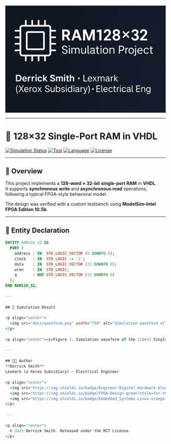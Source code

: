 <p align="center">
  <img src="https://github.com/Derricks888/VHDL_RAM128_32/blob/main/docs/header.png?raw=true" width="850" alt="VHDL RAM128×32 Simulation Project Banner">
</p>

---

# 🧠 128×32 Single-Port RAM in VHDL

[![Simulation Status](https://img.shields.io/badge/Simulation-Passed-brightgreen)]()
[![Tool](https://img.shields.io/badge/ModelSim-Intel_10.5b-blue)]()
[![Language](https://img.shields.io/badge/VHDL-2008-orange)]()
[![License](https://img.shields.io/badge/License-MIT-lightgrey)]()

---

## 📘 Overview

This project implements a **128-word × 32-bit single-port RAM** in **VHDL**.  
It supports **synchronous write** and **asynchronous read** operations, following a typical FPGA-style behavioral model.

The design was verified with a custom testbench using **ModelSim–Intel FPGA Edition 10.5b**.

---

## 🌟 Entity Declaration

```vhdl
ENTITY RAM128_32 IS
  PORT (
    address : IN  STD_LOGIC_VECTOR (6 DOWNTO 0);
    clock   : IN  STD_LOGIC := '1';
    data    : IN  STD_LOGIC_VECTOR (31 DOWNTO 0);
    wren    : IN  STD_LOGIC;
    q       : OUT STD_LOGIC_VECTOR (31 DOWNTO 0)
  );
END RAM128_32;

---

## 🧠 Simulation Result

<p align="center">
  <img src="docs/waveform.png" width="750" alt="Simulation waveform of RAM128×32">
</p>

<p align="center"><i>Figure 1. Simulation waveform of the 128×32 Single-Port RAM showing write and read operations.</i></p>

---

## 🧑‍💻 Author  
**Derrick Smith**  
Lexmark (a Xerox Subsidiary) – Electrical Engineer  

<p align="center">
  <img src="https://img.shields.io/badge/Engineer-Digital_Hardware-blue?style=for-the-badge&logo=circuitverse">
  <img src="https://img.shields.io/badge/FPGA-Design-green?style=for-the-badge&logo=intel">
  <img src="https://img.shields.io/badge/Embedded_Systems-Linux-orange?style=for-the-badge&logo=linux">
</p>

---

<p align="center">
  © 2025 Derrick Smith. Released under the MIT License.
</p>
